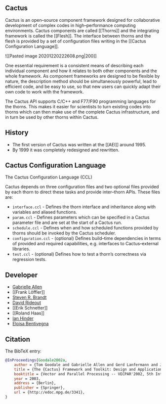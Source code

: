 ## Cactus

Cactus is an open–source component framework designed for collaborative development of complex codes in high–performance computing environments. Cactus components are called [[Thorns]] and the integrating framework is called the [[Flesh]]. The interface between thorns and the flesh is provided by a set of configuration files writing in the [[Cactus Configuration Language]].

![[Pasted image 20201220222608.png|200]]



One essential requirement is a consistent means of describing each individual component and how it relates to both other components and the whole framework. As component frameworks are designed to be flexible by nature, the description method should be simultaneously powerful, lead to efficient code, and be easy to use, so that new users can quickly adapt their own code to work with the framework.

The Cactus API supports C/C++ and F77/F90 programming languages for the thorns. This makes it easier for scientists to turn existing codes into thorns which can then make use of the complete Cactus infrastructure, and in turn be used by other thorns within Cactus.



## History

- The first version of Cactus was written at the [[AEI]] around 1995.
- By 1999 it was completely redesigned and rewritten.

## Cactus Configuration Language

The Cactus Configuration Language (CCL) 

Cactus depends on three configuration files and two optional files provided by each thorn to direct these tasks and provide inter–thorn APIs. These files are:

- `interface.ccl` - Defines the thorn interface and inheritance along with variables and aliased functions.
- `param.ccl` - Defines parameters which can be specified in a Cactus parameter file and are set at the start of a Cactus run.
- `schedule.ccl` - Defines when and how scheduled functions provided by thorns should be invoked by the Cactus scheduler.
- `configuration.ccl` - (optional) Defines build–time dependencies in terms of provided and required capabilities, e.g. interfaces to Cactus–external libraries.
- `test.ccl` - (optional) Defines how to test a thorn’s correctness via regression tests.


## Developer

- [Gabrielle Allen](https://www.cactuscode.org/about/team/gallen)
- [[Frank Löffler]]
- [Steven R. Brandt](https://www.cactuscode.org/about/team/sbrandt)
- [David Rideout](https://www.cactuscode.org/about/team/drideout)
- [[Erik Schnetter]]
- [[Roland Haas]]
- [Ian Hinder](https://www.cactuscode.org/about/team/hinder)
- [Eloisa Bentivegna](https://www.cactuscode.org/about/team/ebentivegna)

## Citation

The BibTeX entry:

```bibtex
@InProceedings{Goodale2002a, 
	author = {Tom Goodale and Gabrielle Allen and Gerd Lanfermann and Joan Mass{\\'o} and Thomas Radke and Edward Seidel and John Shalf}, 
	title = {The {Cactus} Framework and Toolkit: Design and Applications}, 
	booktitle = {Vector and Parallel Processing -- VECPAR'2002, 5th International Conference, Lecture Notes in Computer Science}, 
	year = 2003, 
	address = {Berlin}, 
	publisher = {Springer}, 
	url = {http://edoc.mpg.de/3341}, 
}
```